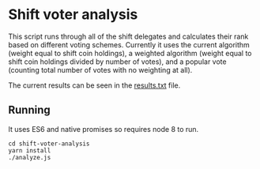 # Shift voter analysis

This script runs through all of the shift delegates and calculates their rank based on different voting schemes. Currently it uses the current algorithm (weight equal to shift coin holdings), a weighted algorithm (weight equal to shift coin holdings divided by number of votes), and a popular vote (counting total number of votes with no weighting at all).

The current results can be seen in the [results.txt](https://github.com/ccampbell/shift-voter-analysis/blob/master/results.txt) file.

## Running

It uses ES6 and native promises so requires node 8 to run.

```
cd shift-voter-analysis
yarn install
./analyze.js
```
